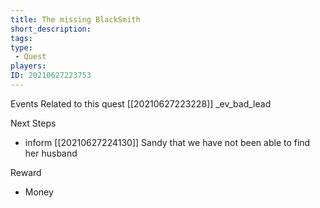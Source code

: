 ```yaml
---
title: The missing BlackSmith
short_description: 
tags:
type: 
 - Quest
players:
ID: 20210627223753
---
```


Events Related to this quest
[[20210627223228]] _ev_bad_lead

Next Steps
- inform [[20210627224130]] Sandy that we have not been able to find her husband 

Reward
- Money
